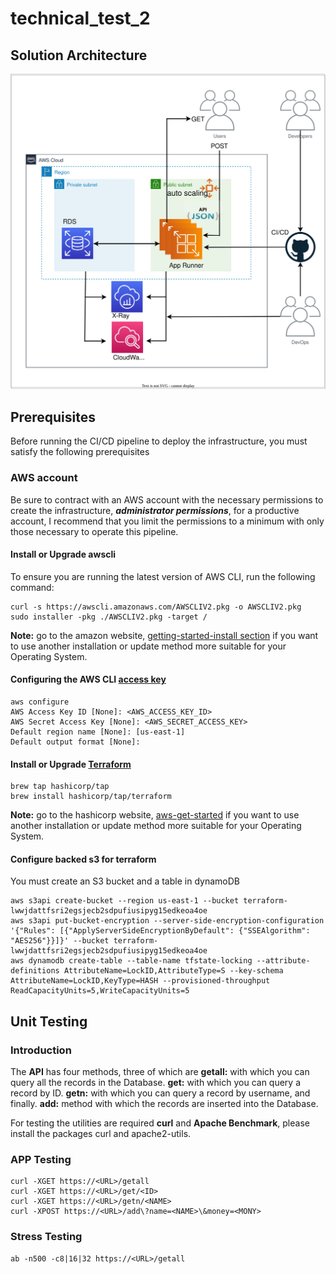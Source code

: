 # technical_test_2

## Solution Architecture
![Architecture](images/aws_architecture.drawio.svg)

## Prerequisites
Before running the CI/CD pipeline to deploy the infrastructure, you must satisfy the following prerequisites

### AWS account
Be sure to contract with an AWS account with the necessary permissions to create the infrastructure, ***administrator permissions***, for a productive account, I recommend that you limit the permissions to a minimum with only those necessary to operate this pipeline.

#### Install or Upgrade awscli

To ensure you are running the latest version of AWS CLI, run the following command:
```console
curl -s https://awscli.amazonaws.com/AWSCLIV2.pkg -o AWSCLIV2.pkg
sudo installer -pkg ./AWSCLIV2.pkg -target /
```
**Note:** go to the amazon website, [getting-started-install section](https://docs.aws.amazon.com/cli/latest/userguide/getting-started-install.html) if you want to use another installation or update method more suitable for your Operating System.

#### Configuring the AWS CLI [access key](https://docs.aws.amazon.com/cli/latest/userguide/cli-chap-configure.html)
```console
aws configure
AWS Access Key ID [None]: <AWS_ACCESS_KEY_ID>
AWS Secret Access Key [None]: <AWS_SECRET_ACCESS_KEY>
Default region name [None]: [us-east-1]
Default output format [None]:
```
#### Install or Upgrade [Terraform](https://developer.hashicorp.com/terraform/tutorials/aws-get-started/install-cli)
```console
brew tap hashicorp/tap
brew install hashicorp/tap/terraform
```
**Note:** go to the hashicorp website, [aws-get-started](https://developer.hashicorp.com/terraform/tutorials/aws-get-started/install-cli) if you want to use another    installation or update method more suitable for your Operating System.

#### Configure backed s3 for terraform
You must create an S3 bucket and a table in dynamoDB
```console
aws s3api create-bucket --region us-east-1 --bucket terraform-lwwjdattfsri2egsjecb2sdpufiusipyg15edkeoa4oe
aws s3api put-bucket-encryption --server-side-encryption-configuration '{"Rules": [{"ApplyServerSideEncryptionByDefault": {"SSEAlgorithm": "AES256"}}]}' --bucket terraform-lwwjdattfsri2egsjecb2sdpufiusipyg15edkeoa4oe
aws dynamodb create-table --table-name tfstate-locking --attribute-definitions AttributeName=LockID,AttributeType=S --key-schema AttributeName=LockID,KeyType=HASH --provisioned-throughput ReadCapacityUnits=5,WriteCapacityUnits=5
```
## Unit Testing
### Introduction
The **API** has four methods, three of which are **getall:** with which you can query all the records in the Database.  **get:** with which you can query a record by ID.   **getn:**  with which you can query a record by username, and finally.  **add:**  method with which the records are inserted into the Database.

For testing the utilities are required **curl** and **Apache Benchmark**, please install the packages curl and apache2-utils.

### APP Testing
```shell
curl -XGET https://<URL>/getall
curl -XGET https://<URL>/get/<ID>
curl -XGET https://<URL>/getn/<NAME>
curl -XPOST https://<URL>/add\?name=<NAME>\&money=<MONY>
```
### Stress Testing
```shell
ab -n500 -c8|16|32 https://<URL>/getall
```
